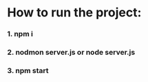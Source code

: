 # How to run the project:

### 1. npm i
### 2. nodmon server.js or node server.js 
### 3. npm start 

